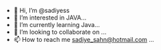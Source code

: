 - 👋 Hi, I’m @sadiyess
- 👀 I’m interested in JAVA...
- 🌱 I’m currently learning Java...
- 💞️ I’m looking to collaborate on ...
- 📫 How to reach me sadiye_sahn@hotmail.com ...

<!---
sadiyess/sadiyess is a ✨ special ✨ repository because its `README.md` (this file) appears on your GitHub profile.
You can click the Preview link to take a look at your changes.
--->
